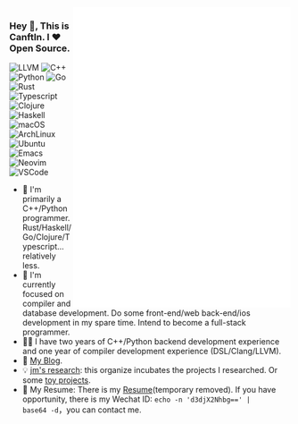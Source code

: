 <img align="right" width="390" alt="🦑" src="/general.svg">

### Hey 👋, This is CanftIn. I ❤ Open Source.

![LLVM](https://img.shields.io/badge/LLVM-262D3A.svg?style=flat-square&logo=LLVM&logoColor=white)
![C++](https://img.shields.io/badge/C%2B%2B-00599C?style=flat-square&logo=c%2B%2B&logoColor=white)
![Python](https://img.shields.io/badge/Python-14354C?style=flat-square&logo=python&logoColor=white)
![Go](https://img.shields.io/badge/Go-00ADD8?style=flat-square&logo=go&logoColor=white)
![Rust](https://img.shields.io/badge/Rust-black?style=flat-square&logo=rust&logoColor=#E57324)
![Typescript](https://img.shields.io/badge/TypeScript-007ACC?style=flat-square&logo=typescript&logoColor=white)
![Clojure](https://img.shields.io/badge/Clojure-5881D8?style=flat-square&logo=clojure&logoColor=white)
![Haskell](https://img.shields.io/badge/Haskell-5D4F85?style=flat-square&logo=haskell&logoColor=white)
![macOS](https://img.shields.io/badge/mac%20os-000000?style=flat-square&logo=apple&logoColor=white)
![ArchLinux](https://img.shields.io/badge/Arch_Linux-1793D1?style=flat-square&logo=arch-linux&logoColor=white)
![Ubuntu](https://img.shields.io/badge/Ubuntu-E95420?style=flat-square&logo=ubuntu&logoColor=white)
![Emacs](https://img.shields.io/badge/Emacs-%237F5AB6.svg?&style=flat-square&logo=gnu-emacs&logoColor=white)
![Neovim](https://img.shields.io/badge/NeoVim-%2357A143.svg?&style=flat-square&logo=neovim&logoColor=white)
![VSCode](https://img.shields.io/badge/Visual_Studio_Code-0078D4?style=flat-square&logo=visual%20studio%20code&logoColor=white)

* 🌟 I'm primarily a C++/Python programmer. Rust/Haskell/Go/Clojure/Typescript... relatively less.
* 🌱 I'm currently focused on compiler and database development. Do some front-end/web back-end/ios development in my spare time. Intend to become a full-stack programmer.
* 👨‍💻 I have two years of C++/Python backend development experience and one year of compiler development experience (DSL/Clang/LLVM).
* 💬 [My Blog](https://canftin.github.io).
* 💡 [jm's research](https://github.com/jm-research): this organize incubates the projects I researched. Or some [toy projects](https://github.com/MatrixWood).
* 📃 My Resume: There is my [Resume](./resume.pdf)(temporary removed). If you have opportunity, there is my Wechat ID: <code>echo -n 'd3djX2Nhbg==' | base64 -d</code>，you can contact me.

<!--
![CanftIn's github stats1](https://github-readme-stats.vercel.app/api?username=canftin&show_icons=true&theme=radical&count_private=true)


[![Top Langs](https://github-readme-stats.vercel.app/api/top-langs/?username=canftin&layout=compact&theme=radical)](https://github.com/anuraghazra/github-readme-stats)
-->
